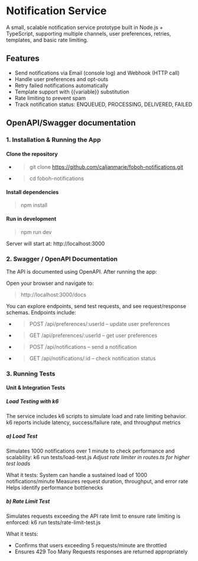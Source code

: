 # Notification Service

A small, scalable notification service prototype built in Node.js + TypeScript, supporting multiple channels, user preferences, retries, templates, and basic rate limiting.

## Features

- Send notifications via Email (console log) and Webhook (HTTP call)
- Handle user preferences and opt-outs
- Retry failed notifications automatically
- Template support with {{variable}} substitution
- Rate limiting to prevent spam
- Track notification status: ENQUEUED, PROCESSING, DELIVERED, FAILED

## OpenAPI/Swagger documentation
### 1. Installation & Running the App
#### Clone the repository
- > git clone https://github.com/caljanmarie/foboh-notifications.git
- > cd foboh-notifications
#### Install dependencies
> npm install
#### Run in development
> npm run dev

Server will start at:
http://localhost:3000

### 2. Swagger / OpenAPI Documentation
The API is documented using OpenAPI. After running the app:

Open your browser and navigate to:
> http://localhost:3000/docs


You can explore endpoints, send test requests, and see request/response schemas.
Endpoints include:
- > POST /api/preferences/:userId – update user preferences
- >GET /api/preferences/:userId – get user preferences
- > POST /api/notifications – send a notification
- > GET /api/notifications/:id – check notification status


### 3. Running Tests
#### Unit & Integration Tests

##### Load Testing with k6
The service includes k6 scripts to simulate load and rate limiting behavior.
k6 reports include latency, success/failure rate, and throughput metrics
##### a) Load Test
Simulates 1000 notifications over 1 minute to check performance and scalability:
k6 run tests/load-test.js
*Adjust rate limiter in routes.ts for higher test loads*

What it tests:
System can handle a sustained load of 1000 notifications/minute
Measures request duration, throughput, and error rate
Helps identify performance bottlenecks

##### b) Rate Limit Test
Simulates requests exceeding the API rate limit to ensure rate limiting is enforced:
k6 run tests/rate-limit-test.js

What it tests:
- Confirms that users exceeding 5 requests/minute are throttled
- Ensures 429 Too Many Requests responses are returned appropriately